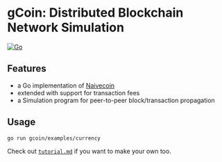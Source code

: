 # gCoin: Distributed Blockchain Network Simulation
[![Go](https://github.com/xumarcus/gcoin/actions/workflows/go.yml/badge.svg?branch=master)](https://github.com/xumarcus/gcoin/actions/workflows/go.yml)

## Features
- a Go implementation of [Naivecoin](https://lhartikk.github.io/)
- extended with support for transaction fees
- a Simulation program for peer-to-peer block/transaction propagation

## Usage
`go run gcoin/examples/currency`

Check out [`tutorial.md`](tutorial.md) if you want to make your own too.